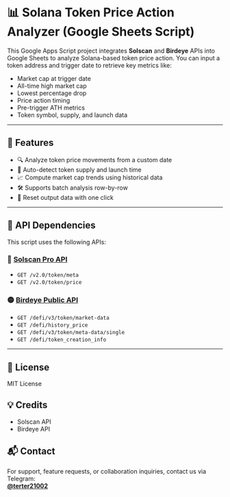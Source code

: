 # 📊 Solana Token Price Action Analyzer (Google Sheets Script)

This Google Apps Script project integrates **Solscan** and **Birdeye** APIs into Google Sheets to analyze Solana-based token price action. You can input a token address and trigger date to retrieve key metrics like:

- Market cap at trigger date
- All-time high market cap
- Lowest percentage drop
- Price action timing
- Pre-trigger ATH metrics
- Token symbol, supply, and launch data

---

## 🚀 Features

- 🔍 Analyze token price movements from a custom date
- 🧠 Auto-detect token supply and launch time
- 📈 Compute market cap trends using historical data
- 🛠 Supports batch analysis row-by-row
- 🧹 Reset output data with one click

---

## 🧩 API Dependencies

This script uses the following APIs:

### 🔷 [Solscan Pro API](https://pro-api.solscan.io/)
- `GET /v2.0/token/meta`
- `GET /v2.0/token/price`

### 🟡 [Birdeye Public API](https://birdeye.so/)
- `GET /defi/v3/token/market-data`
- `GET /defi/history_price`
- `GET /defi/v3/token/meta-data/single`
- `GET /defi/token_creation_info`

---

## 📘 License
MIT License

## 💡 Credits
- Solscan API
- Birdeye API
  
## 📬 Contact 
For support, feature requests, or collaboration inquiries, contact us via Telegram:  
**[@terter21002](https://t.me/terter21002)**

